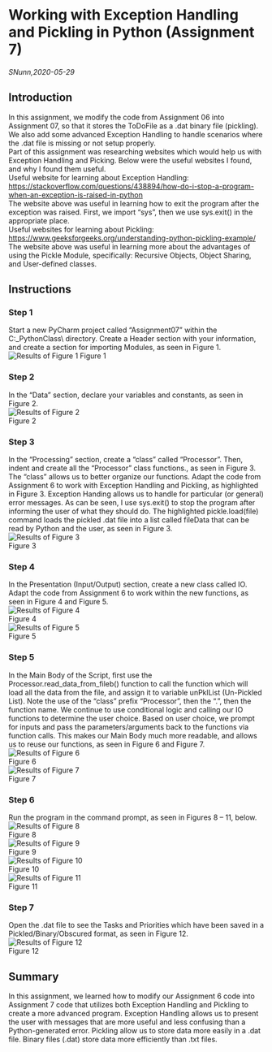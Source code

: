 # Working with Exception Handling and Pickling in Python (Assignment 7)
*SNunn,2020-05-29*
## Introduction
In this assignment, we modify the code from Assignment 06 into Assignment 07, so that it stores the ToDoFile as a .dat binary file (pickling).  We also add some advanced Exception Handling to handle scenarios where the .dat file is missing or not setup properly.  
Part of this assignment was researching websites which would help us with Exception Handling and Picking.  Below were the useful websites I found, and why I found them useful.  
Useful website for learning about Exception Handling:  
https://stackoverflow.com/questions/438894/how-do-i-stop-a-program-when-an-exception-is-raised-in-python  
The website above was useful in learning how to exit the program after the exception was raised.  First, we import “sys”, then we use sys.exit() in the appropriate place.  
Useful websites for learning about Pickling:  
https://www.geeksforgeeks.org/understanding-python-pickling-example/  
The website above was useful in learning more about the advantages of using the Pickle Module, specifically: Recursive Objects, Object Sharing, and User-defined classes.  

## Instructions
### Step 1
Start a new PyCharm project called “Assignment07” within the C:\_PythonClass\ directory.  Create a Header section with your information, and create a section for importing Modules, as seen in Figure 1.  
![Results of Figure 1](https://github.com/stnunn/IntroToProg-Python-Mod07/blob/master/docs/Figure01.png "Results of Figure 1")
Figure 1
### Step 2
In the “Data” section, declare your variables and constants, as seen in Figure 2.  
![Results of Figure 2](https://github.com/stnunn/IntroToProg-Python-Mod07/blob/master/docs/Figure02.png "Results of Figure 2")  
Figure 2
### Step 3
In the “Processing” section, create a “class” called “Processor”.  Then, indent and create all the “Processor” class functions., as seen in Figure 3.  The “class” allows us to better organize our functions.  Adapt the code from Assignment 6 to work with Exception Handling and Pickling, as highlighted in Figure 3.  Exception Handing allows us to handle for particular (or general) error messages.  As can be seen, I use sys.exit() to stop the program after informing the user of what they should do.  The highlighted pickle.load(file) command loads the pickled .dat file into a list called fileData that can be read by Python and the user, as seen in Figure 3.  
![Results of Figure 3](https://github.com/stnunn/IntroToProg-Python-Mod07/blob/master/docs/Figure03.png "Results of Figure 3")  
Figure 3  
### Step 4
In the Presentation (Input/Output) section, create a new class called IO.  Adapt the code from Assignment 6 to work within the new functions, as seen in Figure 4 and Figure 5.  
![Results of Figure 4](https://github.com/stnunn/IntroToProg-Python-Mod07/blob/master/docs/Figure04.png "Results of Figure 4")  
Figure 4  
![Results of Figure 5](https://github.com/stnunn/IntroToProg-Python-Mod07/blob/master/docs/Figure05.png "Results of Figure 5")  
Figure 5  
### Step 5
In the Main Body of the Script, first use the Processor.read_data_from_fileb() function to call the function which will load all the data from the file, and assign it to variable unPklList (Un-Pickled List).  Note the use of the “class” prefix “Processor”, then the “.”, then the function name.  We continue to use conditional logic and calling our IO functions to determine the user choice.  Based on user choice, we prompt for inputs and pass the parameters/arguments back to the functions via function calls.  This makes our Main Body much more readable, and allows us to reuse our functions, as seen in Figure 6 and Figure 7.  
![Results of Figure 6](https://github.com/stnunn/IntroToProg-Python-Mod07/blob/master/docs/Figure06.png "Results of Figure 6")  
Figure 6  
![Results of Figure 7](https://github.com/stnunn/IntroToProg-Python-Mod07/blob/master/docs/Figure07.png "Results of Figure 7")  
Figure 7  
### Step 6
Run the program in the command prompt, as seen in Figures 8 – 11, below.  
![Results of Figure 8](https://github.com/stnunn/IntroToProg-Python-Mod07/blob/master/docs/Figure08.png "Results of Figure 8")  
Figure 8  
![Results of Figure 9](https://github.com/stnunn/IntroToProg-Python-Mod07/blob/master/docs/Figure09.png "Results of Figure 9")  
Figure 9  
![Results of Figure 10](https://github.com/stnunn/IntroToProg-Python-Mod07/blob/master/docs/Figure10.png "Results of Figure 10")  
Figure 10  
![Results of Figure 11](https://github.com/stnunn/IntroToProg-Python-Mod07/blob/master/docs/Figure11.png "Results of Figure 11")  
Figure 11  
### Step 7
Open the .dat file to see the Tasks and Priorities which have been saved in a Pickled/Binary/Obscured format, as seen in Figure 12.  
![Results of Figure 12](https://github.com/stnunn/IntroToProg-Python-Mod07/blob/master/docs/Figure12.png "Results of Figure 12")  
Figure 12  
## Summary
In this assignment, we learned how to modify our Assignment 6 code into Assignment 7 code that utilizes both Exception Handling and Pickling to create a more advanced program.  Exception Handling allows us to present the user with messages that are more useful and less confusing than a Python-generated error.  Pickling allow us to store data more easily in a .dat file.  Binary files (.dat) store data more efficiently than .txt files.
